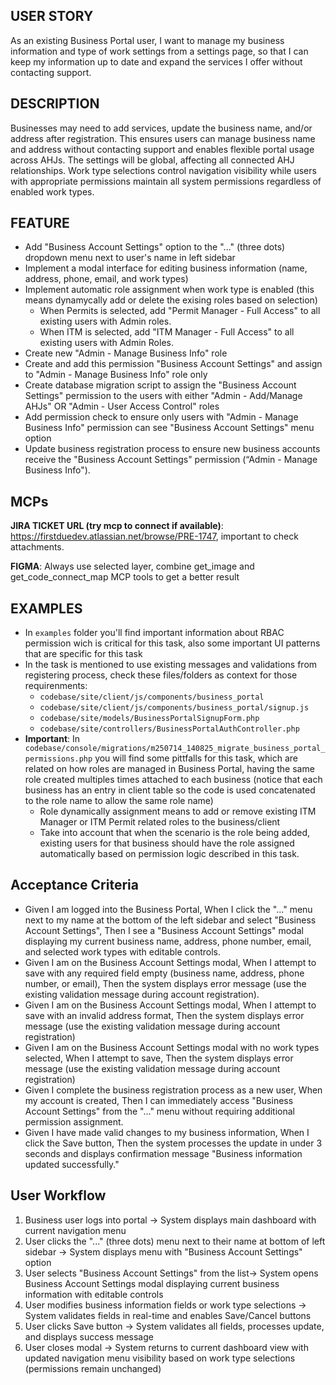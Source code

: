 ## USER STORY
As an existing Business Portal user, I want to manage my business information and type of work settings from a settings page, so that I can keep my information up to date and expand the services I offer without contacting support.

## DESCRIPTION
Businesses may need to add services, update the business name, and/or address after registration. This ensures users can manage business name and address without contacting support and enables flexible portal usage across AHJs. The settings will be global, affecting all connected AHJ relationships. Work type selections control navigation visibility while users with appropriate permissions maintain all system permissions regardless of enabled work types.

## FEATURE
- Add "Business Account Settings" option to the "..." (three dots) dropdown menu next to user's name in left sidebar
- Implement a modal interface for editing business information (name, address, phone, email, and work types)
- Implement automatic role assignment when work type is enabled (this means dynamycally add or delete the exising roles based on selection)
    - When Permits is selected, add "Permit Manager - Full Access" to all existing users with Admin roles. 
    - When ITM is selected, add "ITM Manager - Full Access" to all existing users with Admin Roles.
- Create new "Admin - Manage Business Info" role
- Create and add this permission "Business Account Settings" and assign to "Admin - Manage Business Info" role only
- Create database migration script to assign the "Business Account Settings" permission to the users with either "Admin - Add/Manage AHJs" OR "Admin - User Access Control" roles
- Add permission check to ensure only users with "Admin - Manage Business Info" permission can see "Business Account Settings" menu option
- Update business registration process to ensure new business accounts receive the "Business Account Settings" permission (“Admin - Manage Business Info").

## MCPs
**JIRA TICKET URL (try mcp to connect if available)**: https://firstduedev.atlassian.net/browse/PRE-1747, important to check attachments.

**FIGMA**: Always use selected layer, combine get_image and get_code_connect_map MCP tools to get a better result

## EXAMPLES
- In `examples` folder you'll find important information about RBAC permission wich is critical for this task, also some important UI patterns that are specific for this task
- In the task is mentioned to use existing messages and validations from registering process, check these files/folders as context for those requirenments:
    - `codebase/site/client/js/components/business_portal`
    - `codebase/site/client/js/components/business_portal/signup.js`
    - `codebase/site/models/BusinessPortalSignupForm.php`
    - `codebase/site/controllers/BusinessPortalAuthController.php`
- **Important**: In `codebase/console/migrations/m250714_140825_migrate_business_portal_permissions.php` you will find some pittfalls for this task, which are related on how roles are managed in Business Portal, having the same role created multiples times attached to each business (notice that each business has an entry in client table so the code is used concatenated to the role name to allow the same role name)
    - Role dynamically assignment means to add or remove existing ITM Manager or ITM Permit related roles to the business/client
    - Take into account that when the scenario is the role being added, existing users for that business should have the role assigned automatically based on permission logic described in this task.

## Acceptance Criteria
- Given I am logged into the Business Portal, When I click the "..." menu next to my name at the bottom of the left sidebar and select "Business Account Settings", Then I see a "Business Account Settings" modal displaying my current business name, address, phone number, email, and selected work types with editable controls.
- Given I am on the Business Account Settings modal, When I attempt to save with any required field empty (business name, address, phone number, or email), Then the system displays error message (use the existing validation message during account registration).
- Given I am on the Business Account Settings modal, When I attempt to save with an invalid address format, Then the system displays error message (use the existing validation message during account registration)
- Given I am on the Business Account Settings modal with no work types selected, When I attempt to save, Then the system displays error message (use the existing validation message during account registration)
- Given I complete the business registration process as a new user, When my account is created, Then I can immediately access "Business Account Settings" from the "..." menu without requiring additional permission assignment.
- Given I have made valid changes to my business information, When I click the Save button, Then the system processes the update in under 3 seconds and displays confirmation message "Business information updated successfully."

## User Workflow
1. Business user logs into portal → System displays main dashboard with current navigation menu
2. User clicks the "..." (three dots) menu next to their name at bottom of left sidebar → System displays menu with "Business Account Settings" option
3. User selects "Business Account Settings" from the list→ System opens Business Account Settings modal displaying current business information with editable controls
4. User modifies business information fields or work type selections → System validates fields in real-time and enables Save/Cancel buttons
5. User clicks Save button → System validates all fields, processes update, and displays success message
6. User closes modal → System returns to current dashboard view with updated navigation menu visibility based on work type selections (permissions remain unchanged)